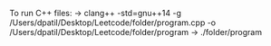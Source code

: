 To run C++ files:
-> clang++ -std=gnu++14 -g /Users/dpatil/Desktop/Leetcode/folder/program.cpp -o /Users/dpatil/Desktop/Leetcode/folder/program
-> ./folder/program
